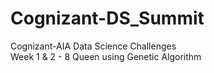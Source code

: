 # Cognizant-DS_Summit
Cognizant-AIA Data Science Challenges  
Week 1 & 2 - 8 Queen using Genetic Algorithm    
